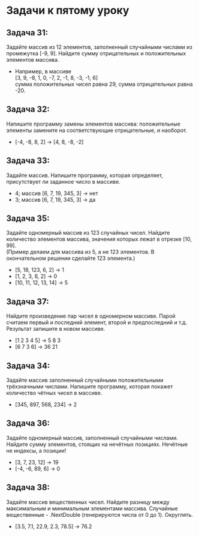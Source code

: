 # Задачи к пятому уроку

## **Задача 31:**
Задайте массив из 12 элементов, заполненный случайными числами из промежутка [-9, 9]. Найдите сумму отрицательных и положительных элементов массива.  
* Например, в массиве  
[3, 9, -8, 1, 0, -7, 2, -1, 8, -3, -1, 6]  
сумма положительных чисел равна 29, сумма отрицательных равна -20.

## **Задача 32:**
Напишите программу замены элементов массива: положительные элементы замените на соответствующие отрицательные, и наоборот.
* [-4, -8, 8, 2] -> [4, 8, -8, -2]

## **Задача 33:**
Задайте массив. Напишите программу, которая определяет, присутствует ли заданное число в массиве.
* 4; массив [6, 7, 19, 345, 3] -> нет
* 3; массив [6, 7, 19, 345, 3] -> да

## **Задача 35:**
Задайте одномерный массив из 123 случайных чисел. Найдите количество элементов массива, значения которых лежат в отрезке [10, 99].  
(Пример делаем для массива из 5, а не 123 элементов. В окончательном решении сделайте 123 элемента.)
* [5, 18, 123, 6, 2] -> 1
* [1, 2, 3, 6, 2] -> 0
* [10, 11, 12, 13, 14] -> 5

## **Задача 37:**
Найдите произведение пар чисел в одномерном массиве. Парой считаем первый и последний элемент, второй и предпоследний и т.д. Результат запишите в новом массиве.
* [1 2 3 4 5] -> 5 8 3
* [6 7 3 6] -> 36 21

## **Задача 34:**
Задайте массив заполненный случайными положительными трёхзначными числами. Напишите программу, которая покажет количество чётных чисел в массиве.
* [345, 897, 568, 234] -> 2

## **Задача 36:**
Задайте одномерный массив, заполненный случайными числами. Найдите сумму элементов, стоящих на нечётных позициях. Нечётные не индексы, а позиции!
* [3, 7, 23, 12] -> 19
* [-4, -6, 89, 6] -> 0

## **Задача 38:**
Задайте массив вещественных чисел. Найдите разницу между максимальным и минимальным элементами массива. Случайные вещественные - .NextDouble (генерируются числа от 0 до 1). Округлять.
* [3.5, 7.1, 22.9, 2.3, 78.5] -> 76.2

